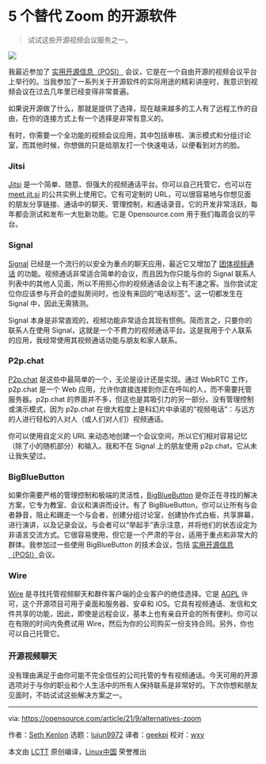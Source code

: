[#]: subject: "5 open source alternatives to Zoom"
[#]: via: "https://opensource.com/article/21/9/alternatives-zoom"
[#]: author: "Seth Kenlon https://opensource.com/users/seth"
[#]: collector: "lujun9972"
[#]: translator: "geekpi"
[#]: reviewer: "wxy"
[#]: publisher: " "
[#]: url: " "

5 个替代 Zoom 的开源软件
======

> 试试这些开源视频会议服务之一。

![](https://img.linux.net.cn/data/attachment/album/202109/30/114413ylalu7dcl5au575v.jpg)

我最近参加了 [实用开源信息（POSI）][2] 会议，它是在一个自由开源的视频会议平台上举行的。当我参加了一系列关于开源软件的实际用途的精彩讲座时，我意识到视频会议在过去几年里已经变得非常普遍。

如果说开源做了什么，那就是提供了选择，现在越来越多的工人有了远程工作的自由，在你的连接方式上有一个选择是非常有意义的。

有时，你需要一个全功能的视频会议应用，其中包括审核、演示模式和分组讨论室，而其他时候，你想做的只是给朋友打一个快速电话，以便看到对方的脸。

### Jitsi

[Jitsi][3] 是一个简单、随意、但强大的视频通话平台。你可以自己托管它，也可以在 [meet.jit.si][4] 的公共实例上使用它。它有可定制的 URL，可以很容易地与你想见面的朋友分享链接、通话中的聊天、管理控制，和通话录音。它的开发非常活跃，每年都会测试和发布一大批新功能。它是 Opensource.com 用于我们每周会议的平台。

### Signal

[Signal][5] 已经是一个流行的以安全为重点的聊天应用，最近它又增加了 [团体视频通话][6] 的功能。视频通话非常适合简单的会议，而且因为你只能与你的 Signal 联系人列表中的其他人见面，所以不用担心你的视频通话会议上有不速之客。当你尝试定位你应该参与开会的虚拟房间时，也没有来回的“电话标签”。这一切都发生在 Signal 中，因此无需猜测。

Signal 本身是非常直观的，视频功能非常适合其现有惯例。简而言之，只要你的联系人在使用 Signal，这就是一个不费力的视频通话平台。这是我用于个人联系的应用，我经常使用其视频通话功能与朋友和家人联系。

### P2p.chat

[P2p.chat][7] 是这些中最简单的一个，无论是设计还是实现。通过 WebRTC 工作，p2p.chat 是一个 Web 应用，允许你直接连接到你正在呼叫的人，而不需要托管服务器。p2p.chat 的界面并不多，但这也是其吸引力的另一部分。没有管理控制或演示模式，因为 p2p.chat 在很大程度上是科幻片中承诺的“视频电话”：与远方的人进行轻松的人对人（或人们对人们）视频通话。

你可以使用自定义的 URL 来动态地创建一个会议空间，所以它们相对容易记忆（除了小的随机部分）和输入。我和不在 Signal 上的朋友使用 p2p.chat，它从未让我失望过。

### BigBlueButton

如果你需要严格的管理控制和极端的灵活性，[BigBlueButton][8] 是你正在寻找的解决方案，它专为教室、会议和演讲而设计。有了 BigBlueButton，你可以让所有与会者静音，阻止和踢走一个与会者，创建分组讨论室，创建协作式白板，共享屏幕，进行演讲，以及记录会议。与会者可以“举起手”表示注意，并将他们的状态设定为非语言交流方式。它很容易使用，但它是一个严肃的平台，适用于重点和非常大的群体。我参加过一些使用 BigBlueButton 的技术会议，包括 [实用开源信息（POSI）][2]会议。

### Wire

[Wire][9] 是寻找托管视频聊天和群件客户端的企业客户的绝佳选择。它是 [AGPL][10] 许可，这个开源项目可用于桌面和服务器、安卓和 iOS。它具有视频通话、发信和文件共享的功能，因此，即使是远程会议，基本上也有亲自开会的所有便利。你可以在有限的时间内免费试用 Wire，然后为你的公司购买一份支持合同。另外，你也可以自己托管它。

### 开源视频聊天

没有理由满足于由你可能不完全信任的公司托管的专有视频通话。今天可用的开源选项对于与你的职业和个人生活中的所有人保持联系是非常好的。下次你想和朋友见面时，不妨试试这些解决方案之一。

--------------------------------------------------------------------------------

via: https://opensource.com/article/21/9/alternatives-zoom

作者：[Seth Kenlon][a]
选题：[lujun9972][b]
译者：[geekpi](https://github.com/geekpi)
校对：[wxy](https://github.com/wxy)

本文由 [LCTT](https://github.com/LCTT/TranslateProject) 原创编译，[Linux中国](https://linux.cn/) 荣誉推出

[a]: https://opensource.com/users/seth
[b]: https://github.com/lujun9972
[1]: https://opensource.com/sites/default/files/styles/image-full-size/public/lead-images/chat_video_conference_talk_team.png?itok=t2_7fEH0 (Two people chatting via a video conference app)
[2]: https://opensource.org/posicfp
[3]: http://jitsi.org
[4]: http://meet.jit.si
[5]: https://signal.org
[6]: https://support.signal.org/hc/en-us/articles/360052977792-Group-Calling-Voice-or-Video-with-Screen-Sharing
[7]: https://p2p.chat/
[8]: https://bigbluebutton.org/
[9]: https://wire.com/en/
[10]: https://opensource.org/licenses/AGPL-3.0
